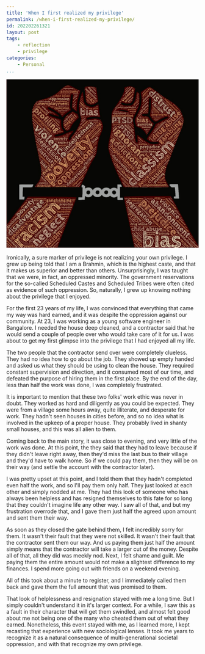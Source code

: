 ```yaml
---
title: 'When I first realized my privilege'
permalink: /when-i-first-realized-my-privilege/
id: 202202261321
layout: post
tags:
    - reflection
    - privilege 
categories:
    - Personal
...
```

![Oppressed](/images/handcuffed.jpg)

Ironically, a sure marker of privilege is not realizing your own privilege. I grew up being told that I am a Brahmin, which is the highest caste, and that it makes us superior and better than others. Unsurprisingly, I was taught that we were, in fact, an oppressed minority. The government reservations for the so-called Scheduled Castes and Scheduled Tribes were often cited as evidence of such oppression. So, naturally, I grew up knowing nothing about the privilege that I enjoyed. 

For the first 23 years of my life, I was convinced that everything that came my way was hard earned, and it was despite the oppression against our community. At 23, I was working as a young software engineer in Bangalore. I needed the house deep cleaned, and a contractor said that he would send a couple of people over who would take care of it for us. I was about to get my first glimpse into the privilege that I had enjoyed all my life.

<!-- more -->

The two people that the contractor send over were completely clueless. They had no idea how to go about the job. They showed up empty handed and asked us what they should be using to clean the house. They required constant supervision and direction, and it consumed most of our time, and defeated the purpose of hiring them in the first place. By the end of the day, less than half the work was done, I was completely frustrated.

It is important to mention that these two folks' work ethic was never in doubt. They worked as hard and diligently as you could be expected. They were from a village some hours away, quite illiterate, and desperate for work. They hadn't seen houses in cities before, and so no idea what is involved in the upkeep of a proper house. They probably lived in shanty small houses, and this was all alien to them.

Coming back to the main story, it was close to evening, and very little of the work was done. At this point, the they said that they had to leave because if they didn't leave right away, then they'd miss the last bus to their village and they'd have to walk home. So if we could pay them, then they will be on their way (and settle the account with the contractor later). 

I was pretty upset at this point, and I told them that they hadn't completed even half the work, and so I'll pay them only half. They just looked at each other and simply nodded at me. They had this look of someone who has always been helpless and has resigned themselves to this fate for so long that they couldn't imagine life any other way. I saw all of that, and but my frustration overrode that, and I gave them just half the agreed upon amount and sent them their way.

As soon as they closed the gate behind them, I felt incredibly sorry for them. It wasn't their fault that they were not skilled. It wasn't their fault that the contractor sent them our way. And us paying them just half the amount simply means that the contractor will take a larger cut of the money. Despite all of that, all they did was meekly nod. Next, I felt shame and guilt. Me paying them the entire amount would not make a slightest difference to my finances. I spend more going out with friends on a weekend evening.

All of this took about a minute to register, and I immediately called them back and gave them the full amount that was promised to them.

That look of helplessness and resignation stayed with me a long time. But I simply couldn't understand it in it's larger context. For a while, I saw this as a fault in their character that will get them swindled, and almost felt good about me not being one of the many who cheated them out of what they earned. Nonetheless, this event stayed with me, as I learned more, I kept recasting that experience with new sociological lenses. It took me years to recognize it as a natural consequence of multi-generational societal oppression, and with that recognize my own privilege. 